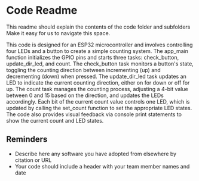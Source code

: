 # Code Readme

This readme should explain the contents of the code folder and subfolders
Make it easy for us to navigate this space.

This code is designed for an ESP32 microcontroller and involves controlling four LEDs and a button to create a simple counting system. The app_main function initializes the GPIO pins and starts three tasks: check_button, update_dir_led, and count. The check_button task monitors a button's state, toggling the counting direction between incrementing (up) and decrementing (down) when pressed. The update_dir_led task updates an LED to indicate the current counting direction, either on for down or off for up. The count task manages the counting process, adjusting a 4-bit value between 0 and 15 based on the direction, and updates the LEDs accordingly. Each bit of the current count value controls one LED, which is updated by calling the set_count function to set the appropriate LED states. The code also provides visual feedback via console print statements to show the current count and LED states.

## Reminders
- Describe here any software you have adopted from elsewhere by citation or URL
- Your code should include a header with your team member names and date
